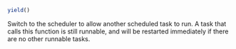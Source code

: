 ```julia
yield()
```

Switch to the scheduler to allow another scheduled task to run. A task that calls this function is still runnable, and will be restarted immediately if there are no other runnable tasks.
